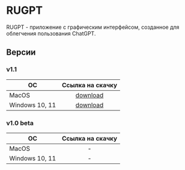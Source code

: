 # RUGPT

RUGPT - приложение с графическим интерфейсом, созданное для облегчения пользования ChatGPT.

##   Версии

### v1.1 

| ОС       | Ссылка на скачку                | 
| ------------- |:------------------:|
|   MacOS   | [download](https://disk.yandex.ru/d/cRpiKfcqHaiIeQ)    |
| Windows 10, 11    | [download]() | 

### v1.0 beta

| ОС       | Ссылка на скачку                | 
| ------------- |:------------------:|
|   MacOS   | -   |
| Windows 10, 11    | - | 
